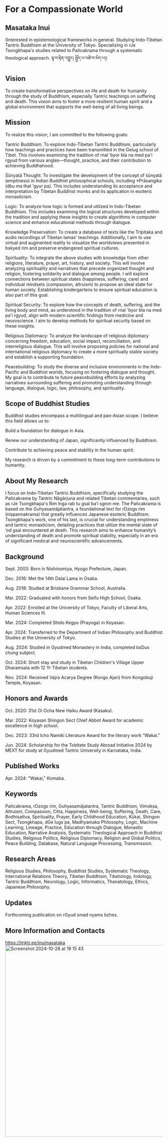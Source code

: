 # For a Compassionate World

## Masataka Inui
(Interested in epistemological frameworks in general. Studying Indo-Tibetan Tantric Buddhism at the University of Tokyo. Specializing in rJe Tsongkhapa's studies related to Pañcakrama through a systematic theological approach. ལྟ་བ་རྟེན་འབྱུང། སྤྱོད་པ་འཚེ་བ་མེད་པ།)

## Vision
To create transformative perspectives on life and death for humanity through the study of Buddhism, especially Tantric teachings on suffering and death. This vision aims to foster a more resilient human spirit and a global environment that supports the well-being of all living beings.

## Mission
To realize this vision, I am committed to the following goals:

Tantric Buddhism: To explore Indo-Tibetan Tantric Buddhism, particularly how teachings and practices have been transmitted in the Gelug school of Tibet. This involves examining the tradition of rnal ʼbyor bla na med pa'i rgyud from various angles—thought, practice, and their contribution to achieving Buddhahood.

Śūnyatā Thought: To investigate the development of the concept of śūnyatā (emptiness) in Indian Buddhist philosophical schools, including *Prāsaṅgika (dbu ma thal 'gyur pa). This includes understanding its acceptance and interpretation by Tibetan Buddhist monks and its application in esoteric monasticism.

Logic: To analyze how logic is formed and utilized in Indo-Tibetan Buddhism. This includes examining the logical structures developed within the tradition and applying these insights to create algorithms in computer science and enhance educational methods through dialogue.

Knowledge Preservation: To create a database of texts like the Tripitaka and audio recordings of Tibetan lamas' teachings. Additionally, I aim to use virtual and augmented reality to visualize the worldviews presented in bskyed rim and preserve endangered spiritual cultures.

Spirituality: To integrate the above studies with knowledge from other religions, literature, prayer, art, history, and society. This will involve analyzing spirituality and narratives that precede organized thought and religion, fostering solidarity and dialogue among people. I will explore connections between spiritual states (happiness, suffering, care) and individual mindsets (compassion, altruism) to propose an ideal state for human society. Establishing kindergartens to ensure spiritual education is also part of this goal.

Spiritual Security: To explore how the concepts of death, suffering, and the living body and mind, as understood in the tradition of rnal 'byor bla na med pa'i rgyud, align with modern scientific findings from medicine and neuroscience. I aim to develop methods for spiritual security based on these insights.

Religious Diplomacy: To analyze the landscape of religious diplomacy concerning freedom, education, social impact, reconciliation, and interreligious dialogue. This will involve proposing policies for national and international religious diplomacy to create a more spiritually stable society and establish a supporting foundation.

Peacebuilding: To study the diverse and inclusive environments in the Indo-Pacific and Buddhist worlds, focusing on fostering dialogue and thought. My goal is to contribute to future peacebuilding efforts by analyzing narratives surrounding suffering and promoting understanding through language, dialogue, logic, law, philosophy, and spirituality.

## Scope of Buddhist Studies
Buddhist studies encompass a multilingual and pan-Asian scope. I believe this field allows us to:

Build a foundation for dialogue in Asia.

Renew our understanding of Japan, significantly influenced by Buddhism.

Contribute to achieving peace and stability in the human spirit. 

My research is driven by a commitment to these long-term contributions to humanity.

## About My Research
I focus on Indo-Tibetan Tantric Buddhism, specifically studying the Pañcakrama by Tantric Nāgārjuna and related Tibetan commentaries, such as rJe Tsongkhapa's Rim lnga rab tu gsal ba’i sgron me. The Pañcakrama is based on the Guhyasamājatantra, a foundational text for rDzogs rim (niṣpannakrama) that greatly influences Japanese esoteric Buddhism. Tsongkhapa's work, one of his last, is crucial for understanding emptiness and tantric monasticism, detailing practices that utilize the mental state of ‘od gsal encountered at death. This research aims to enhance humanity’s understanding of death and promote spiritual stability, especially in an era of significant medical and neuroscientific advancements.

## Background
Sept. 2003: Born in Nishinomiya, Hyogo Prefecture, Japan.

Dec. 2016: Met the 14th Dalai Lama in Osaka.

Aug. 2018: Studied at Brisbane Grammar School, Australia.

Mar. 2022: Graduated with honors from Seifu High School, Osaka.

Apr. 2022: Enrolled at the University of Tokyo, Faculty of Liberal Arts, Human Sciences III.

Mar. 2024: Completed Shido Kegyo (Prayoga) in Koyasan.

Apr. 2024: Transferred to the Department of Indian Philosophy and Buddhist Studies at the University of Tokyo.

Aug. 2024: Studied in Gyudmed Monastery in India, completed bsDus chung subject.

Oct. 2024: Short stay and study in Tibetan Children's Village Upper Dharamsala with 12 Yr Tibetan students.

Nov. 2024: Received Vajra Acarya Degree (Kongo Ajari) from Kongobuji Temple, Koyasan.

## Honors and Awards
Oct. 2020: 31st Oi Ocha New Haiku Award (Kasaku).

Mar. 2022: Koyasan Shingon Sect Chief Abbot Award for academic excellence in high school.

Dec. 2023: 33rd Icho Namiki Literature Award for the literary work “Wakai.”

Jun. 2024: Scholarship for the Tobitate Study Abroad Initiative 2024 by MEXT for study at Gyudmed Tantric University in Karnataka, India.


## Published Works
Apr. 2024: "Wakai," Komaba.

## Keywords
Pañcakrama, rDzogs rim, Guhyasamājatantra, Tantric Buddhism, Vimokṣa, Altruism, Compassion, Citta, Happiness, Well-being, Suffering, Death, Care, Bodhisattva, Spirituality, Prayer, Early Childhood Education, Kūkai, Shingon Sect, Tsongkhapa, dGe lugs pa, Madhyamaka Philosophy, Logic, Machine Learning, Lineage, Practice, Education through Dialogue, Monastic Education, Narrative Analysis, Systematic Theological Approach in Buddhist Studies, Religious Politics, Religious Diplomacy, Religion and Global Politics, Peace Building, Database, Natural Language Processing, Transmission.

## Research Areas
Religious Studies, Philosophy, Buddhist Studies, Systematic Theology, International Relations Theory, Tibetan Buddhism, Tibetology, Indology, Tantric Buddhism, Neurology, Logic, Informatics, Thanatology, Ethics, Japanese Philosophy.

## Updates
Forthcoming publication on rGyud smad nyams bzhes.

## More Information and Contacts

https://linktr.ee/inuimasataka
<img width="611" alt="Screenshot 2024-10-28 at 19 15 43" src="https://github.com/user-attachments/assets/578b6d98-694c-467f-96f6-7497ea7b4013">

